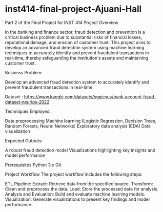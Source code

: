 # inst414-final-project-Ajuani-Hall
Part 2 of the Final Project for INST 414
Project Overview

In the banking and finance sector, fraud detection and prevention is a critical business problem due to substantial risks of financial losses, reputational damage, and erosion of customer trust. This project aims to develop an advanced fraud detection system using machine learning techniques to accurately identify and prevent fraudulent transactions in real-time, thereby safeguarding the institution's assets and maintaining customer trust.


Business Problem:

Develop an advanced fraud detection system to accurately identify and prevent fraudulent transactions in real-time.

Dataset : https://www.kaggle.com/datasets/sgpjesus/bank-account-fraud-dataset-neurips-2022

Techniques Employed:

Data preprocessing
Machine learning (Logistic Regression, Decision Trees, Random Forests, Neural Networks)
Exploratory data analysis (EDA)
Data visualization

Expected Outputs:

A robust fraud detection model
Visualizations highlighting key insights and model performance

Prerequisites
Python 3.x
Git


Project Workflow
The project workflow includes the following steps:

ETL Pipeline:
Extract: Retrieve data from the specified source.
Transform: Clean and preprocess the data.
Load: Store the processed data for analysis.
Analysis and Evaluation:
Build and evaluate machine learning models.
Visualization:
Generate visualizations to present key findings and model performance.
